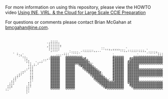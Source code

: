 For more information on using this repository, please view the HOWTO video [Using INE, VIRL, & the Cloud for Large Scale CCIE Preparation](https://www.youtube.com/watch?v=IQEN-70aSK0)

For questions or comments please contact Brian McGahan at bmcgahan@ine.com.                                                                                                                                      
                                                                                                                                      
<pre style="font: 10px/5px monospace;">                                                                                                             
                                                                                                             
                                                                                                             
                                                                                                             
                        ;::;                                                                                 
                       ::::::                                                                                
                      `::::::.                                                                               
                      ,:::::::                                                                               
                       ::::::`                                                                               
                       ;::::;                      ``..,,,,,,,,.`                                            
                        ,:::            .:;;;;:,,..````` ````..,,::;;;:;;;,`                                 
    .                             `:;;:.                                   .:;:;:,                           
      ;.                      .;;:`                                             `,;::;,`                     
       .:`              ...:;:  ......`                  `.....       `..............,;;;;;.....             
        `::             @@@@@   @@@@@@@@@                #@@@@@    ,@@@@@@@@@@@@@@@@@@@@@@@@@@@@             
          :;          ,:@@@@@   @@@@@@@@@@#              #@@@@@   #@@@@@@@@@@@@@@@@@@@@@@@@@@@@@             
          .:,       ::  @@@@@   @@@@@@@@@@@@             #@@@@@   @@@@@@@@@@@@@@@@@@@@@@@@@@@@@@:;           
           ;:     ,;    @@@@@   @@@@@@@@@@@@+            #@@@@@  #@@@@@@@@@@@@@@@@@@@@@@@@@@@@@@ ;:;         
            ::  `;      @@@@@   @@@@@@@@@@@@@:           #@@@@@  @@@@@@@@@@@@@@@@@@@@@@@@@@@@@@@   ::,       
            ,: ;.       @@@@@   @@@@@  @@@@@@@`          #@@@@@  @@@@@@                             ::;      
             ::         @@@@@   @@@@@   #@@@@@@          #@@@@@  @@@@@@                              `::     
            ;::         @@@@@   @@@@@    @@@@@@@         #@@@@@  @@@@@@                                ::`   
           : ;;         @@@@@   @@@@@     @@@@@@@        #@@@@@  @@@@@@@@@@@@@@@@@@@@@@@@@@@@@@+        ::`  
         ,;  ::         @@@@@   @@@@@      @@@@@@@       #@@@@@  @@@@@@@@@@@@@@@@@@@@@@@@@@@@@@+         ::  
        :;   ::         @@@@@   @@@@@       @@@@@@#      #@@@@@  @@@@@@@@@@@@@@@@@@@@@@@@@@@@@@+          :: 
       ;;    ::         @@@@@   @@@@@       `@@@@@@'     #@@@@@  @@@@@@@@@@@@@@@@@@@@@@@@@@@@@@+          ::,
      ;;     ;;         @@@@@   @@@@@        :@@@@@@.    #@@@@@  @@@@@@@@@@@@@@@@@@@@@@@@@@@@@@+           , 
     ;:      ;;         @@@@@   @@@@@         +@@@@@@    #@@@@@  @@@@@@                                      
    ::       ::         @@@@@   @@@@@          @@@@@@@   #@@@@@  @@@@@@                                      
   ,::       :.         @@@@@   @@@@@           @@@@@@@` #@@@@@  @@@@@@                                      
   ::       ,:          @@@@@   @@@@@            @@@@@@@@@@@@@@  @@@@@@@@@@@@@@@@@@@@@@@@@@@@@@@             
  ::;       ::          @@@@@   @@@@@             @@@@@@@@@@@@@  +@@@@@@@@@@@@@@@@@@@@@@@@@@@@@@             
 .::        :;          @@@@@   @@@@@             `@@@@@@@@@@@@   @@@@@@@@@@@@@@@@@@@@@@@@@@@@@@             
 ::;       :::          @@@@@   @@@@@               @@@@@@@@@@@   '@@@@@@@@@@@@@@@@@@@@@@@@@@@@@             
 ::`       ::           @@@@@   @@@@@                #@@@@@@@@@    `@@@@@@@@@@@@@@@@@@@@@@@@@@@@             
:.         ::                                                                                                
           ;,                                                                                                
           .                                                                                                 
                                                                                                             
                                                                                                             
                                                                                                             
</pre>
